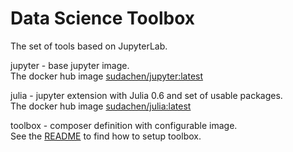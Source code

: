 # Data Science Toolbox  

The set of tools based on JupyterLab.

jupyter - base jupyter image.    
The docker hub image [sudachen/jupyter:latest](http://hub.docker.com/r/sudachen/jupyter)

julia - jupyter extension with Julia 0.6 and set of usable packages.   
The docker hub image [sudachen/julia:latest](http://hub.docker.com/r/sudachen/jupyter)

toolbox - composer definition with configurable image.   
See the [README](https://github.com/sudachen/dstoolbox/blob/master/toolbox/README.md) to find how to setup toolbox.

